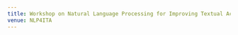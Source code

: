 ```yaml
---
title: Workshop on Natural Language Processing for Improving Textual Accessibility
venue: NLP4ITA
---
```

